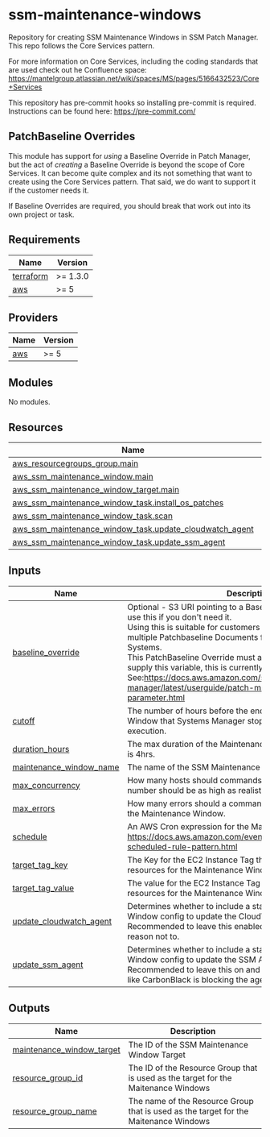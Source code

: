 # ssm-maintenance-windows

Repository for creating SSM Maintenance Windows in SSM Patch Manager. This repo follows the Core Services pattern.

For more information on Core Services, including the coding standards that are used check out he Confluence space: https://mantelgroup.atlassian.net/wiki/spaces/MS/pages/5166432523/Core+Services

This repository has pre-commit hooks so installing pre-commit is required. Instructions can be found here: https://pre-commit.com/

## PatchBaseline Overrides

This module has support for *using* a Baseline Override in Patch Manager, but the act of *creating* a Baseline Override is beyond the scope of Core Services. It can become quite complex and its not something that want to create using the Core Services pattern. That said, we do want to support it if the customer needs it.

If Baseline Overrides are required, you should break that work out into its own project or task.

<!-- BEGIN_TF_DOCS -->
## Requirements

| Name | Version |
|------|---------|
| <a name="requirement_terraform"></a> [terraform](#requirement\_terraform) | >= 1.3.0 |
| <a name="requirement_aws"></a> [aws](#requirement\_aws) | >= 5 |

## Providers

| Name | Version |
|------|---------|
| <a name="provider_aws"></a> [aws](#provider\_aws) | >= 5 |

## Modules

No modules.

## Resources

| Name | Type |
|------|------|
| [aws_resourcegroups_group.main](https://registry.terraform.io/providers/hashicorp/aws/latest/docs/resources/resourcegroups_group) | resource |
| [aws_ssm_maintenance_window.main](https://registry.terraform.io/providers/hashicorp/aws/latest/docs/resources/ssm_maintenance_window) | resource |
| [aws_ssm_maintenance_window_target.main](https://registry.terraform.io/providers/hashicorp/aws/latest/docs/resources/ssm_maintenance_window_target) | resource |
| [aws_ssm_maintenance_window_task.install_os_patches](https://registry.terraform.io/providers/hashicorp/aws/latest/docs/resources/ssm_maintenance_window_task) | resource |
| [aws_ssm_maintenance_window_task.scan](https://registry.terraform.io/providers/hashicorp/aws/latest/docs/resources/ssm_maintenance_window_task) | resource |
| [aws_ssm_maintenance_window_task.update_cloudwatch_agent](https://registry.terraform.io/providers/hashicorp/aws/latest/docs/resources/ssm_maintenance_window_task) | resource |
| [aws_ssm_maintenance_window_task.update_ssm_agent](https://registry.terraform.io/providers/hashicorp/aws/latest/docs/resources/ssm_maintenance_window_task) | resource |

## Inputs

| Name | Description | Type | Default | Required |
|------|-------------|------|---------|:--------:|
| <a name="input_baseline_override"></a> [baseline\_override](#input\_baseline\_override) | Optional - S3 URI pointing to a BaselineOverride object. Don't use this if you don't need it.<br>    Using this is suitable for customers who require the use of multiple Patchbaseline Documents for the same Operating Systems.<br>    This PatchBaseline Override must already exist when you supply this variable, this is currently a manual step.<br>    See:https://docs.aws.amazon.com/systems-manager/latest/userguide/patch-manager-baselineoverride-parameter.html | `string` | `null` | no |
| <a name="input_cutoff"></a> [cutoff](#input\_cutoff) | The number of hours before the end of the Maintenance Window that Systems Manager stops scheduling new tasks for execution. | `number` | `1` | no |
| <a name="input_duration_hours"></a> [duration\_hours](#input\_duration\_hours) | The max duration of the Maintenance Window in hours. Default is 4hrs. | `number` | `4` | no |
| <a name="input_maintenance_window_name"></a> [maintenance\_window\_name](#input\_maintenance\_window\_name) | The name of the SSM Maintenance Window | `string` | n/a | yes |
| <a name="input_max_concurrency"></a> [max\_concurrency](#input\_max\_concurrency) | How many hosts should commands run on at a time. This number should be as high as realistically possible | `number` | `10` | no |
| <a name="input_max_errors"></a> [max\_errors](#input\_max\_errors) | How many errors should a command fail on before cancelling the Maintenance Window. | `number` | `10` | no |
| <a name="input_schedule"></a> [schedule](#input\_schedule) | An AWS Cron expression for the Maintenance Window. See https://docs.aws.amazon.com/eventbridge/latest/userguide/eb-scheduled-rule-pattern.html | `string` | n/a | yes |
| <a name="input_target_tag_key"></a> [target\_tag\_key](#input\_target\_tag\_key) | The Key for the EC2 Instance Tag that is used to target resources for the Maintenance Window | `string` | n/a | yes |
| <a name="input_target_tag_value"></a> [target\_tag\_value](#input\_target\_tag\_value) | The value for the EC2 Instance Tag that is used to target resources for the Maintenance Window | `string` | n/a | yes |
| <a name="input_update_cloudwatch_agent"></a> [update\_cloudwatch\_agent](#input\_update\_cloudwatch\_agent) | Determines whether to include a stage in the Maintenance Window config to update the CloudWatch Agent.<br>    Recommended to leave this enabled unless there is a good reason not to. | `bool` | `true` | no |
| <a name="input_update_ssm_agent"></a> [update\_ssm\_agent](#input\_update\_ssm\_agent) | Determines whether to include a stage in the Maintenance Window config to update the SSM Agent.<br>    Recommended to leave this on and only turn it off if something like CarbonBlack is blocking the agent update. | `bool` | `true` | no |

## Outputs

| Name | Description |
|------|-------------|
| <a name="output_maintenance_window_target"></a> [maintenance\_window\_target](#output\_maintenance\_window\_target) | The ID of the SSM Maintenance Window Target |
| <a name="output_resource_group_id"></a> [resource\_group\_id](#output\_resource\_group\_id) | The ID of the Resource Group that is used as the target for the Maitenance Windows |
| <a name="output_resource_group_name"></a> [resource\_group\_name](#output\_resource\_group\_name) | The name of the Resource Group that is used as the target for the Maitenance Windows |
<!-- END_TF_DOCS -->
